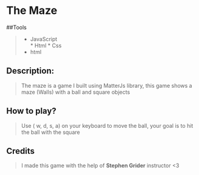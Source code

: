 #                                 The Maze


##Tools
> * JavaScript <br/> * Html * Css
> * html


## Description:
> The maze is a game I built using MatterJs library, this game shows a maze (Walls) with a ball and square objects

## How to play?
> Use ( w, d, s, a) on your keyboard to move the ball, your goal is to hit the ball with the square

## Credits
> I made this game with the help of **Stephen Grider** instructor <3
